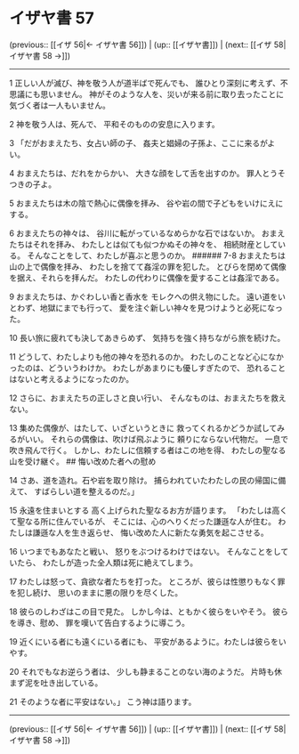 # イザヤ書 57

(previous:: [[イザ 56|← イザヤ書 56]]) | (up:: [[イザヤ書]]) | (next:: [[イザ 58|イザヤ書 58 →]])

***


1 正しい人が滅び、神を敬う人が道半ばで死んでも、 誰ひとり深刻に考えず、不思議にも思いません。 神がそのような人を、災いが来る前に取り去ったことに 気づく者は一人もいません。 

2 神を敬う人は、死んで、 平和そのものの安息に入ります。 

3 「だがおまえたち、女占い師の子、 姦夫と娼婦の子孫よ、ここに来るがよい。 

4 おまえたちは、だれをからかい、 大きな顔をして舌を出すのか。 罪人とうそつきの子よ。 

5 おまえたちは木の陰で熱心に偶像を拝み、 谷や岩の間で子どもをいけにえにする。 

6 おまえたちの神々は、 谷川に転がっているなめらかな石ではないか。 おまえたちはそれを拝み、 わたしとは似ても似つかぬその神々を、 相続財産としている。 そんなことをして、わたしが喜ぶと思うのか。 ###### 7-8 おまえたちは山の上で偶像を拝み、 わたしを捨てて姦淫の罪を犯した。 とびらを閉めて偶像を据え、それらを拝んだ。 わたしの代わりに偶像を愛することは姦淫である。 

9 おまえたちは、かぐわしい香と香水を モレクへの供え物にした。 遠い道をいとわず、地獄にまでも行って、 愛を注ぐ新しい神々を見つけようと必死になった。 

10 長い旅に疲れても決してあきらめず、 気持ちを強く持ちながら旅を続けた。 

11 どうして、わたしよりも他の神々を恐れるのか。 わたしのことなど心になかったのは、どういうわけか。 わたしがあまりにも優しすぎたので、 恐れることはないと考えるようになったのか。 

12 さらに、おまえたちの正しさと良い行い、 そんなものは、おまえたちを救えない。 

13 集めた偶像が、はたして、いざというときに 救ってくれるかどうか試してみるがいい。 それらの偶像は、吹けば飛ぶように 頼りにならない代物だ。 一息で吹き飛んで行く。 しかし、わたしに信頼する者はこの地を得、 わたしの聖なる山を受け継ぐ。 ## 悔い改めた者への慰め 

14 さあ、道を造れ。石や岩を取り除け。 捕らわれていたわたしの民の帰国に備えて、 すばらしい道を整えるのだ。」 

15 永遠を住まいとする 高く上げられた聖なるお方が語ります。 「わたしは高くて聖なる所に住んでいるが、 そこには、心のへりくだった謙遜な人が住む。 わたしは謙遜な人を生き返らせ、 悔い改めた人に新たな勇気を起こさせる。 

16 いつまでもあなたと戦い、 怒りをぶつけるわけではない。 そんなことをしていたら、 わたしが造った全人類は死に絶えてしまう。 

17 わたしは怒って、貪欲な者たちを打った。 ところが、彼らは性懲りもなく罪を犯し続け、 思いのままに悪の限りを尽くした。 

18 彼らのしわざはこの目で見た。 しかし今は、ともかく彼らをいやそう。 彼らを導き、慰め、 罪を嘆いて告白するように導こう。 

19 近くにいる者にも遠くにいる者にも、 平安があるように。わたしは彼らをいやす。 

20 それでもなお逆らう者は、 少しも静まることのない海のようだ。 片時も休まず泥を吐き出している。 

21 そのような者に平安はない。」 こう神は語ります。

***

(previous:: [[イザ 56|← イザヤ書 56]]) | (up:: [[イザヤ書]]) | (next:: [[イザ 58|イザヤ書 58 →]])
